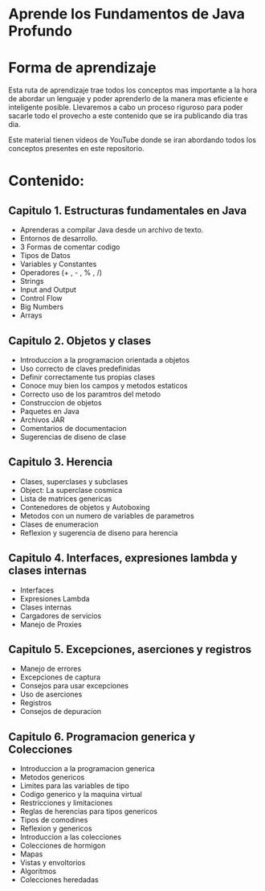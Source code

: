 # Aprende los Fundamentos de Java Profundo

# Forma de aprendizaje

Esta ruta de aprendizaje trae todos los conceptos mas importante a la hora de abordar un lenguaje y poder aprenderlo de la manera mas eficiente e inteligente posible. Llevaremos a cabo un proceso riguroso para poder sacarle todo el provecho a este contenido que se ira publicando dia tras dia.

Este material tienen videos de YouTube donde se iran abordando todos los conceptos presentes en este repositorio.


# Contenido:
## Capitulo 1. Estructuras fundamentales en Java

- Aprenderas a compilar Java desde un archivo de texto.
- Entornos de desarrollo.
- 3 Formas de comentar codigo
- Tipos de Datos
- Variables y Constantes
- Operadores (+ , - , % , /)
- Strings
- Input and Output
- Control Flow
- Big Numbers
- Arrays

## Capitulo 2. Objetos y clases

- Introduccion a la programacion orientada a objetos
- Uso correcto de claves predefinidas
- Definir correctamente tus propias clases
- Conoce muy bien los campos y metodos estaticos
- Correcto uso de los paramtros del metodo
- Construccion de objetos
- Paquetes en Java
- Archivos JAR
- Comentarios de documentacion
- Sugerencias de diseno de clase


## Capitulo 3. Herencia

- Clases, superclases y subclases
- Object: La superclase cosmica
- Lista de matrices genericas
- Contenedores de objetos y Autoboxing
- Metodos con un numero de variables de parametros
- Clases de enumeracion
- Reflexion y sugerencia de diseno para herencia

## Capitulo 4. Interfaces, expresiones lambda y clases internas

- Interfaces
- Expresiones Lambda
- Clases internas
- Cargadores de servicios
- Manejo de Proxies

## Capitulo 5. Excepciones, aserciones y registros

- Manejo de errores
- Excepciones de captura
- Consejos para usar excepciones
- Uso de aserciones
- Registros
- Consejos de depuracion

## Capitulo 6. Programacion generica y Colecciones

- Introduccion a la programacion generica
- Metodos genericos
- Limites para las variables de tipo
- Codigo generico y la maquina virtual
- Restricciones y limitaciones
- Reglas de herencias para tipos genericos
- Tipos de comodines
- Reflexion y genericos
- Introduccion a las colecciones
- Colecciones de hormigon
- Mapas
- Vistas y envoltorios
- Algoritmos
- Colecciones heredadas


